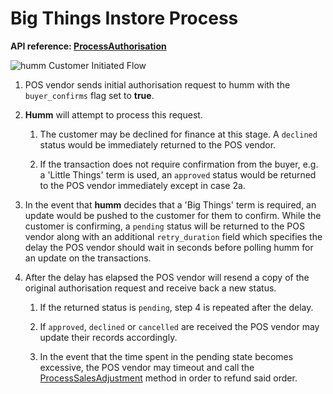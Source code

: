 # Big Things Instore Process

<strong>API reference: <a href="/pos/api/process_authorisation/">ProcessAuthorisation</a></strong>

<img src="/img/pos/flows/Pos-Buyer-Confirms-Ver-1.2.svg" alt="humm Customer Initiated Flow">

1. POS vendor sends initial authorisation request to humm with the `buyer_confirms` flag set to **true**.

2. **Humm** will attempt to process this request.

	1. The customer may be declined for finance at this stage. A `declined` status would be immediately returned to the POS vendor.

	2. If the transaction does not require confirmation from the buyer, e.g. a 'Little Things' term is used, an `approved` status would be returned to the POS vendor immediately except in case 2a.

3. In the event that **humm** decides that a 'Big Things' term is required, an update would be pushed to the customer for them to confirm. While the customer is confirming, a `pending` status will be returned to the POS vendor along with an additional `retry_duration` field which specifies the delay the POS vendor should wait in seconds before polling humm for an update on the transactions.

4. After the delay has elapsed the POS vendor will resend a copy of the original authorisation request and receive back a new status.

	1. If the returned status is `pending`, step 4 is repeated after the delay.

	2. If `approved`, `declined` or `cancelled` are received the POS vendor may update their records accordingly.

	3. In the event that the time spent in the pending state becomes excessive, the POS vendor may timeout and call the [ProcessSalesAdjustment](/pos/api/process_sales_adjustment) method in order to refund said order.
